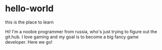 # hello-world
this is the place to learn 

Hi! I'm a noobie programmer from russia, who's just trying to figure out the git.hub.
I love gaming and my goal is to become a big fancy game developer.
Here we go!
